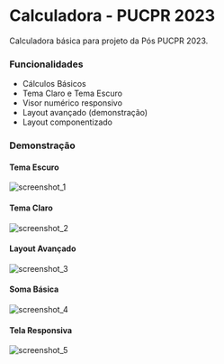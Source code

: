 # Calculadora - PUCPR 2023
Calculadora básica para projeto da Pós PUCPR 2023.

### Funcionalidades
- Cálculos Básicos
- Tema Claro e Tema Escuro
- Visor numérico responsivo 
- Layout avançado (demonstração)
- Layout componentizado

### Demonstração
#### Tema Escuro
![screenshot_1](sample/screenshot_1.png "Tema Escuro") 

#### Tema Claro
![screenshot_2](sample/screenshot_2.png "Tema Claro")

#### Layout Avançado
![screenshot_3](sample/screenshot_3.png "Layout Avançado") 

#### Soma Básica
![screenshot_4](sample/screenshot_4.png "Soma Básica")

#### Tela Responsiva
![screenshot_5](sample/screenshot_5.png "Tela Responsiva")